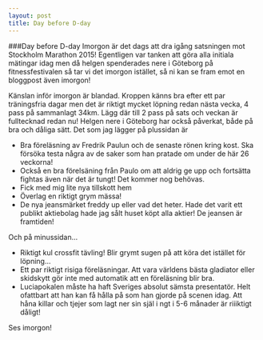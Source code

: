 ```yaml
---
layout: post
title: Day before D-day
---
```


###Day before D-day
Imorgon är det dags att dra igång satsningen mot Stockholm Marathon 2015! Egentligen var tanken att göra alla initiala mätingar idag men då helgen spenderades nere i Göteborg på fitnessfestivalen så tar vi det imorgon istället, så ni kan se fram emot en bloggpost även imorgon! 

Känslan inför imorgon är blandad. Kroppen känns bra efter ett par träningsfria dagar men det är riktigt mycket löpning redan nästa vecka, 4 pass på sammanlagt 34km. Lägg där till 2 pass på sats och veckan är fulltecknad redan nu! Helgen nere i Göteborg har också påverkat, både på bra och dåliga sätt. Det som jag lägger på plussidan är

*   Bra föreläsning av Fredrik Paulun och de senaste rönen kring kost. Ska försöka testa några av de saker som han pratade om under de här 26 veckorna!
*   Också en bra förelsäning från Paulo om att aldrig ge upp och fortsätta fightas även när det är tungt! Det kommer nog behövas. 
*   Fick med mig lite nya tillskott hem
*   Överlag en riktigt grym mässa!
*   De nya jeansmärket freddy up eller vad det heter. Hade det varit ett publikt aktiebolag hade jag sålt huset köpt alla aktier! De jeansen är framtiden! 

Och på minussidan...

*   Riktigt kul crossfit tävling! Blir grymt sugen på att köra det istället för löpning...
*   Ett par riktigt risiga föreläsningar. Att vara världens bästa gladiator eller skidskytt gör inte med automatik att en föreläsning blir bra. 
*   Luciapokalen måste ha haft Sveriges absolut sämsta presentatör. Helt ofattbart att han kan få hålla på som han gjorde på scenen idag. Att håna killar och tjejer som lagt ner sin själ i ngt i 5-6 månader är riiiktigt dåligt!

Ses imorgon! 


